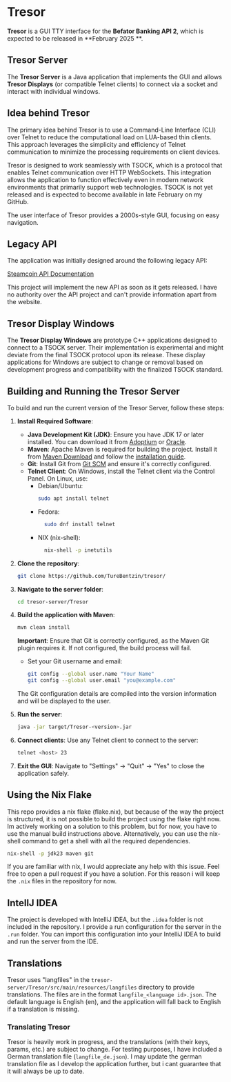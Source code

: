 # Tresor

**Tresor** is a GUI TTY interface for the **Befator Banking API 2**, which is expected to be released in **February 2025
**.

## Tresor Server

The **Tresor Server** is a Java application that implements the GUI and allows **Tresor Displays** (or compatible Telnet
clients) to connect via a socket and interact with individual windows.

## Idea behind Tresor

The primary idea behind Tresor is to use a Command-Line Interface (CLI) over Telnet to reduce the computational load on
LUA-based thin clients. This approach leverages the simplicity and efficiency of Telnet communication to minimize the
processing requirements on client devices.

Tresor is designed to work seamlessly with TSOCK, which is a protocol that enables Telnet communication over HTTP
WebSockets. This integration allows the application to function effectively even in modern network environments that
primarily support web technologies. TSOCK is not yet released and is expected to become available in late February on my
GitHub.

The user interface of Tresor provides a 2000s-style GUI, focusing on easy navigation.

## Legacy API

The application was initially designed around the following legacy API:

[Steamcoin API Documentation](http://befator.befatorinc.de:8932/index.php/Steamcoin_API_Documentation)

This project will implement the new API as soon as it gets released. I have no authority over the API project and can't
provide information apart from the website.

## Tresor Display Windows

The **Tresor Display Windows** are prototype C++ applications designed to connect to a TSOCK server. Their
implementation is experimental and might deviate from the final TSOCK protocol upon its release. These display
applications for Windows are subject to change or removal based on development progress and compatibility with the
finalized TSOCK standard.

## Building and Running the Tresor Server

To build and run the current version of the Tresor Server, follow these steps:

1. **Install Required Software**:
    - **Java Development Kit (JDK)**: Ensure you have JDK 17 or later installed. You can download it
      from [Adoptium](https://adoptium.net/) or [Oracle](https://www.oracle.com/java/technologies/downloads/).
    - **Maven**: Apache Maven is required for building the project. Install it
      from [Maven Download](https://maven.apache.org/download.cgi) and follow
      the [installation guide](https://maven.apache.org/install.html).
    - **Git**: Install Git from [Git SCM](https://git-scm.com/downloads) and ensure it's correctly configured.
    - **Telnet Client**: On Windows, install the Telnet client via the Control Panel. On Linux, use:
        - Debian/Ubuntu:
          ```bash
          sudo apt install telnet
          ```
        - Fedora:
          ```bash
            sudo dnf install telnet
            ```
        - NIX (nix-shell):
          ```bash
            nix-shell -p inetutils
          ```

2. **Clone the repository**:
   ```bash
   git clone https://github.com/TureBentzin/tresor/
   ```

3. **Navigate to the server folder**:
   ```bash
   cd tresor-server/Tresor
   ```

4. **Build the application with Maven**:
   ```bash
   mvn clean install
   ```
   **Important**: Ensure that Git is correctly configured, as the Maven Git plugin requires it. If not configured, the
   build process will fail.

    - Set your Git username and email:
      ```bash
      git config --global user.name "Your Name"
      git config --global user.email "you@example.com"
      ```

   The Git configuration details are compiled into the version information and will be displayed to the user.

5. **Run the server**:
   ```bash
   java -jar target/Tresor-<version>.jar
   ```

6. **Connect clients**:
   Use any Telnet client to connect to the server:
   ```bash
   telnet <host> 23
   ```

7. **Exit the GUI**:
   Navigate to "Settings" -> "Quit" -> "Yes" to close the application safely.

## Using the Nix Flake

This repo provides a nix flake (flake.nix), but because of the way the project is structured, it is not possible to
build the project using the flake right now.
Im actively working on a solution to this problem, but for now, you have to use the manual build instructions above.
Alternatively, you can use the nix-shell command to get a shell with all the required dependencies.

```bash
nix-shell -p jdk23 maven git
```

If you are familiar with nix, I would appreciate any help with this issue.
Feel free to open a pull request if you have a solution.
For this reason i will keep the `.nix` files in the repository for now.

## IntellJ IDEA

The project is developed with IntelliJ IDEA, but the `.idea` folder is not included in the repository.
I provide a run configuration for the server in the `.run` folder.
You can import this configuration into your IntelliJ IDEA to build and run the server from the IDE.

## Translations

Tresor uses "langfiles" in the `tresor-server/Tresor/src/main/resources/langfiles` directory to provide translations.
The files are in the format `langfile_<language id>.json`.
The default language is English (en), and the application will fall back to English if a translation is missing.

### Translating Tresor

Tresor is heavily work in progress, and the translations (with their keys, params, etc.) are subject to change.
For testing purposes, I have included a German translation file (`langfile_de.json`).
I may update the german translation file as I develop the application further, but i cant guarantee that it will always
be up to date. 

